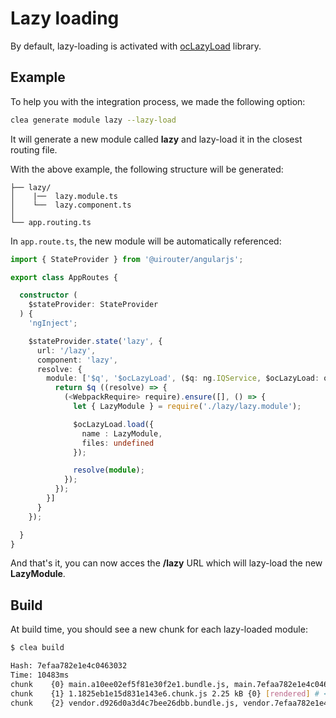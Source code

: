 # Lazy loading

By default, lazy-loading is activated with [ocLazyLoad](https://oclazyload.readme.io/docs) library.

## Example

To help you with the integration process, we made the following option:

```bash
clea generate module lazy --lazy-load
```

It will generate a new module called **lazy** and lazy-load it in the closest routing file.

With the above example, the following structure will be generated:

```
├── lazy/
│    |──  lazy.module.ts
│    └──  lazy.component.ts
│
└── app.routing.ts
```

In `app.route.ts`, the new module will be automatically referenced:

```typescript
import { StateProvider } from '@uirouter/angularjs';

export class AppRoutes {

  constructor (
    $stateProvider: StateProvider
  ) {
    'ngInject';

    $stateProvider.state('lazy', {
      url: '/lazy',
      component: 'lazy',
      resolve: {
        module: ['$q', '$ocLazyLoad', ($q: ng.IQService, $ocLazyLoad: oc.ILazyLoad) => {
          return $q ((resolve) => {
            (<WebpackRequire> require).ensure([], () => {
              let { LazyModule } = require('./lazy/lazy.module');

              $ocLazyLoad.load({
                name : LazyModule,
                files: undefined
              });

              resolve(module);
            });
          });
        }]
      }
    });

  }
}
```

And that's it, you can now acces the **/lazy** URL which will lazy-load the new **LazyModule**.

## Build

At build time, you should see a new chunk for each lazy-loaded module:

```bash
$ clea build

Hash: 7efaa782e1e4c0463032
Time: 10483ms
chunk    {0} main.a10ee02ef5f81e30f2e1.bundle.js, main.7efaa782e1e4c0463032.bundle.css (main) 6.29 kB {2} [rendered]
chunk    {1} 1.1825eb1e15d831e143e6.chunk.js 2.25 kB {0} [rendered] # <== The new chunk
chunk    {2} vendor.d926d0a3d4c7bee26dbb.bundle.js, vendor.7efaa782e1e4c0463032.bundle.css (vendor) 2.1 MB [rendered]
```
